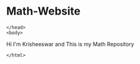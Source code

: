 # Math-Website
<!DOCTYPE html>
<html>
	<head>
		<meta charset="UTF-8">
    
    </head>
	<body>
  Hi I'm Krisheeswar and This is my Math Repository
    </body>

	</html>
